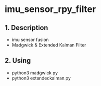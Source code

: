 # imu_sensor_rpy_filter


## 1. Description
* imu sensor fusion
* Madgwick & Extended Kalman Filter 


## 2. Using
* python3 madgwick.py
* python3 extendedkalman.py
